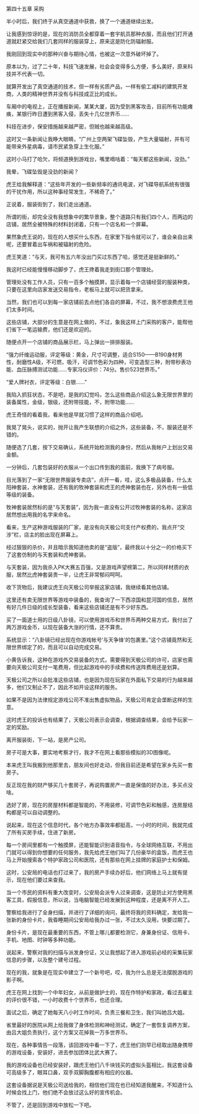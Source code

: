 第四十五章 采购


半小时后，我们终于从真空通道中获救，换了一个通道继续出发。

让我感到惊讶的是，现在的消防员全都穿着一套宇航员那种衣服，而且他们打开通道就赶紧交给我们几套同样的服装穿上，原来这是防化防辐射服。

我刚回到现实中的那种兴奋与期待心情，也被这一次意外破坏掉了。

原本以为，过了二十年，科技飞速发展，社会会变得多么方便，多么美好，原来科技并不代表一切。

就算开发出了真空通道的技术，但一样有劣质产品，一样有偷工减料的建筑开发商，人类的精神世界并没有与科技成正比的成长。

车厢中的电视上，正在播报新闻，某某大厦，因为受到黑客攻击，目前所有功能瘫痪，某银行昨日遭到黑客入侵，丢失十几亿世界币……

科技在进步，保安措施越来越严密，但贼也越来越高级。

这时又一条新闻让我睁大眼睛，“广州上空两架飞碟坠毁，产生大量辐射，并有可能带来外星病毒，请市民紧急穿上生化服。”

这时小马打了哈欠，将频道换到游戏台，嘴里嘀咕着：“每天都这些新闻，没劲。”

我晕，飞碟坠毁是没劲的新闻？

虎王给我解释道：“这些年开发的一些新频率的通讯电波，对飞碟导航系统有很强的干扰作用，所以这种事经常发生，不稀奇了。”

正说着，服装街到了，我们走出通道。

所谓的街，却完全没有我想象中的繁华景象，整个道路只有我们四个人，而两边的店铺，居然全被特殊的材料封闭着，只有一个店名和一个屏幕。

果然象虎王说的，现在的人想买什么东西，在家里下指令就可以了，谁会亲自出来呢，还要冒着出车祸和被辐射的危险。

虎王笑道：“与天，我可有五六年没出门买过东西了哈，感觉还是挺新鲜的。”

我这时已经能慢慢移动脚步了，虎王搀着我走到街口那个管理处。

管理处没有工作人员，只有一百多个触摸屏，显示着每一个店铺经营的服装种类，只要在这里向店家发送交易指令，老板马上就可以把货拿来。

当然，我们也可以到每一家店铺前去点他们各自的屏幕，不过，我不想浪费虎王他们太多时间。

这些店铺，大部分的生意是在网上做的，不过，象我这样上门采购的客户，能帮他们省下一笔运输费，他们还是欢迎的。

随便点开一个店铺的商品展示栏，马上弹出一排排服装。

“强力纤维运动服，评定等级：黄金，尺寸可调整，适合S150——B190身材男性，耐磨性A级，不可燃，吸汗，可调节色彩为四种，可变造型三种，附带秒表功能、血压脉搏测试功能……专家冯仪评价：74分。售价523世界币。”

“爱人牌衬衣，评定等级：白银……”

我陷入抓狂状态，不是吧，是我的幻觉吗，怎么这些商品介绍这么象无限世界里的装备属性，金级，银级，还附带技能，不，附带功能……

虎王奇怪的看着我，看来他是早就习惯了这样的商品介绍吧。

我晃了晃头，说实的，抛开让我产生联想的介绍之外，这些装备，不，服装还是不错的。

随便选了几套，按下交易确认，系统开始检测我的身份，然后从我帐户上划出交易金额。

一分钟后，几套包装好的衣服从一个出口传到我的面前，我换下了病号服。

目光落到了一家“无限世界服装专卖店”，点开一看，哇，这么多极品装备，什么太阳神套装，水神套装，还有我的牧神套装和虎王的虎神套装也在，另外也有一些低等级的装备。

牧神套装居然标的是“与天套装”，因为我一直没有公开过牧神套装的名称，这家店居然想出用我的名字来命名。

看来，生产这种游戏服装的厂家，是没有向天极公司支付产权费的，我点开“交涉”栏，店主的脸出现在屏幕上。

经过狠狠的杀价，并且暗示我知道他卖的是“盗版”，最终我以十分之一的价格买下了这套仿制的与天套装和虎神套装。

与天套装，因为我杀入PK大赛五百强，又是游戏声望榜第二，所以同样材质的衣服，居然比虎神套装贵一半，让虎王非常郁闷呵呵。

收下货物后，我建议虎王向天极公司举报这家店铺，我继续看其他店铺。

这里还有卖无限世界等游戏中装备的，我查询了一下西凉国和昆河国的信息，居然有好几件日级的成长型装备，看来这些店铺还是有不少好东西。

买了一面道士用的日级八卦镜，可以使用游戏币和世界币两种交易方式，我付出了两万游戏金币，以现在装备大涨的行情，还不算贵。

系统显示：“八卦镜已经出现在你游戏帐号‘与天争锋’的包裹里。”这个店铺竟然和无限世界绑定了的，而且可以自动完成交易。

小黄告诉我，这种在游戏外交易装备的方式，需要得到天极公司的许可，店家也需要向天极公司支付一笔费用，但比起游戏中的手续费和传送阵费用还是划算。

天极公司之所以会批准这些店铺，也是因为现在玩家在外面私下交易的行为越来越多，他们又制止不了，因此不如开设这样的服务。

如果不是因为法律规定游戏公司不准出售虚拟物品，天极公司肯定会垄断这样的生意。

这时虎王的投诉也有结果了，天极公司表示会调查，根据调查结果，会给予玩家一定的奖励。

离开服装街，下一站，是房产公司。

房子可是大事，要实地考察才行，我才不在网上看那些模拟的3D图像呢。

本来虎王叫我搬到他那里去，朋友间也好走动，但我目前还是希望在家乡先买一套房子。

反正现在我的财产够买几十套房子，再说购置房产一直是保值的好办法，多买点没啥。

选好了房，现在的房屋材料都是智能的，不用装修，可调节色彩和触感，连房屋结构都是可以自动调整的。

说起来，现在这个信息时代，各个地方办事效率都挺高，一小时的时间，我就完成了所有买房手续，住进了新房。

每一个房间里都有一个触摸屏，还能智能识别语音指令，与全球网络互联，不用出门就可以得到你想要的任何服务，我先给虎王他们叫了几份豪华的盒饭，而虎王也马上开始搜索各个特护家政公司和医院，还有那些在网上挂牌的家庭护士和保姆。

这时，公安局的电话也打过来了，我的房产手续办好后，他们网络上马上就有提示，现在他们要过来查我。

当一个市民的资料有重大改变时，公安局会派专人过来调查，这是防止对方使用黑客工具，假报信息，所以说，当电脑智能已经发展到这种程度，还是离不开人工。

警察给我进行了全身扫描，并进行了详细的询问，最终将我的资料确定，发给我一张新的身份卡片，我昏睡期间公安局给我办过一张，不过太久没用，快要过期了。

身份卡片，是现在最重要的东西，不管上哪儿都要检测它，身兼身份证、信用卡、手机、地图、时钟等多种功能。

说起来，警察对我的扫描与派发身份证，又让我想起了进入游戏前必经的采集玩家信息的步骤，以及整个建号过程。

现在的我，就象是在现实中建立了一个新号吧，哎，我为什么总是无法摆脱游戏的影子啊。

虎王在网上找到一个中年妇女，从前是做护士的，现在作特护和家政，看过去雇主的评价很不错，一小时收费十个世界币，也还合理。

面试之后，确定了她每天八小时工作时间，负责三餐和卫生，我们叫她吕大姐。

省里最好的医院从网上给我做了身体检测和神经测试，确定了一套恢复调养方案，由吕大姐负责执行，这个方案又花掉我一万多世界币。

现在，各种事情告一段落，该回游戏中看一下了，虎王他们则早已经取出随身携带的游戏设备，安装好，进去参加团体比武大赛了。

我的游戏设备也已经安装好，跟虎王他们八千块钱买的虚拟头盔相比，我这套设备可高级多了，眼耳口鼻，双手双脚胸腹都有相应的仪器。

这套设备据说是天极公司送给我的，相信他们现在也已经知道我醒来，不知道什么时候会找上门，他们绝不会放过这么好的宣传机会。

不管了，还是回到游戏中放松一下吧。





